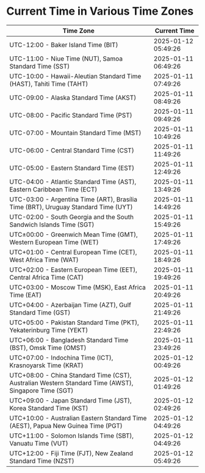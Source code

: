 # Current Time in Various Time Zones

| Time Zone | Current Time |
|-----------|--------------|
| UTC-12:00 - Baker Island Time (BIT) | 2025-01-12 05:49:26 |
| UTC-11:00 - Niue Time (NUT), Samoa Standard Time (SST) | 2025-01-11 06:49:26 |
| UTC-10:00 - Hawaii-Aleutian Standard Time (HAST), Tahiti Time (TAHT) | 2025-01-11 07:49:26 |
| UTC-09:00 - Alaska Standard Time (AKST) | 2025-01-11 08:49:26 |
| UTC-08:00 - Pacific Standard Time (PST) | 2025-01-11 09:49:26 |
| UTC-07:00 - Mountain Standard Time (MST) | 2025-01-11 10:49:26 |
| UTC-06:00 - Central Standard Time (CST) | 2025-01-11 11:49:26 |
| UTC-05:00 - Eastern Standard Time (EST) | 2025-01-11 12:49:26 |
| UTC-04:00 - Atlantic Standard Time (AST), Eastern Caribbean Time (ECT) | 2025-01-11 13:49:26 |
| UTC-03:00 - Argentina Time (ART), Brasília Time (BRT), Uruguay Standard Time (UYT) | 2025-01-11 14:49:26 |
| UTC-02:00 - South Georgia and the South Sandwich Islands Time (SGT) | 2025-01-11 15:49:26 |
| UTC±00:00 - Greenwich Mean Time (GMT), Western European Time (WET) | 2025-01-11 17:49:26 |
| UTC+01:00 - Central European Time (CET), West Africa Time (WAT) | 2025-01-11 18:49:26 |
| UTC+02:00 - Eastern European Time (EET), Central Africa Time (CAT) | 2025-01-11 19:49:26 |
| UTC+03:00 - Moscow Time (MSK), East Africa Time (EAT) | 2025-01-11 20:49:26 |
| UTC+04:00 - Azerbaijan Time (AZT), Gulf Standard Time (GST) | 2025-01-11 21:49:26 |
| UTC+05:00 - Pakistan Standard Time (PKT), Yekaterinburg Time (YEKT) | 2025-01-11 22:49:26 |
| UTC+06:00 - Bangladesh Standard Time (BST), Omsk Time (OMST) | 2025-01-11 23:49:26 |
| UTC+07:00 - Indochina Time (ICT), Krasnoyarsk Time (KRAT) | 2025-01-12 00:49:26 |
| UTC+08:00 - China Standard Time (CST), Australian Western Standard Time (AWST), Singapore Time (SGT) | 2025-01-12 01:49:26 |
| UTC+09:00 - Japan Standard Time (JST), Korea Standard Time (KST) | 2025-01-12 02:49:26 |
| UTC+10:00 - Australian Eastern Standard Time (AEST), Papua New Guinea Time (PGT) | 2025-01-12 04:49:26 |
| UTC+11:00 - Solomon Islands Time (SBT), Vanuatu Time (VUT) | 2025-01-12 04:49:26 |
| UTC+12:00 - Fiji Time (FJT), New Zealand Standard Time (NZST) | 2025-01-12 05:49:26 |
